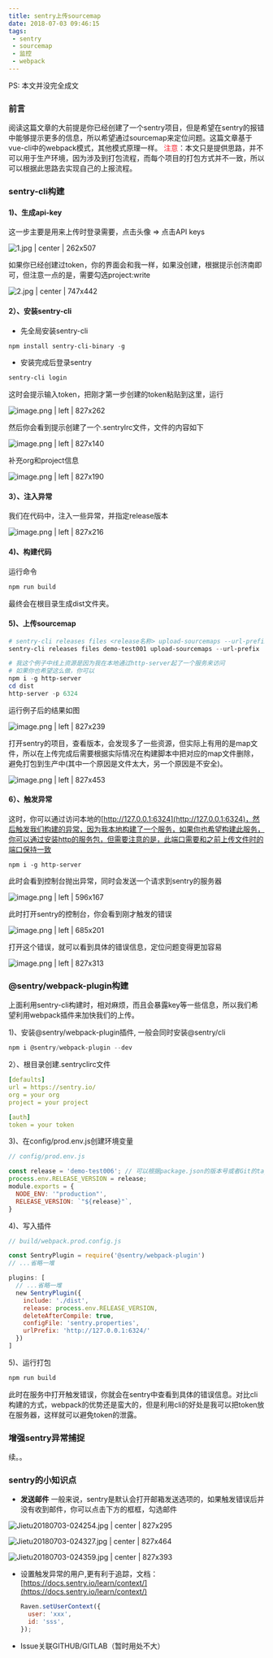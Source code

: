 ```yaml
---
title: sentry上传sourcemap
date: 2018-07-03 09:46:15
tags:
 - sentry
 - sourcemap
 - 监控
 - webpack
---
```


PS: 本文并没完全成文
### 前言
阅读这篇文章的大前提是你已经创建了一个sentry项目，但是希望在sentry的报错中能够提示更多的信息，所以希望通过sourcemap来定位问题。这篇文章基于vue-cli中的webpack模式，其他模式原理一样。
<span data-type="color" style="color:#F5222D">注意</span>：本文只是提供思路，并不可以用于生产环境，因为涉及到打包流程，而每个项目的打包方式并不一致，所以可以根据此思路去实现自己的上报流程。

### sentry-cli构建
#### 1)、生成api-key
这一步主要是用来上传时登录需要，点击头像 => 点击API keys


![1.jpg | center | 262x507](https://cdn.yuque.com/yuque/0/2018/jpeg/85168/1530582273583-8b66fa0f-3da1-470a-95b0-d7abaad98235.jpeg "")


如果你已经创建过token，你的界面会和我一样，如果没创建，根据提示创济南即可，但注意一点的是，需要勾选project:write


![2.jpg | center | 747x442](https://cdn.yuque.com/yuque/0/2018/jpeg/85168/1530582295319-39b405bc-aad5-4ca1-a615-654fc720d053.jpeg "")


#### 2）、安装sentry-cli
* 先全局安装sentry-cli
```powershell
npm install sentry-cli-binary -g
```

* 安装完成后登录sentry
```powershell
sentry-cli login
```

这时会提示输入token，把刚才第一步创建的token粘贴到这里，运行


![image.png | left | 827x262](https://cdn.yuque.com/yuque/0/2018/png/85168/1530552637553-bb8e18c0-19d2-4786-bc20-d616859a5ce8.png "")


然后你会看到提示创建了一个.sentrylrc文件，文件的内容如下


![image.png | left | 827x140](https://cdn.yuque.com/yuque/0/2018/png/85168/1530549427107-c112d15b-ab27-4ac1-aaef-bb385a819477.png "")


补充org和project信息


![image.png | left | 827x190](https://cdn.yuque.com/yuque/0/2018/png/85168/1530549601530-bf3a233c-c3bf-4553-a295-f8bd40f48ce3.png "")


#### 3）、注入异常
我们在代码中，注入一些异常，并指定release版本


![image.png | left | 827x216](https://cdn.yuque.com/yuque/0/2018/png/85168/1530553222545-09b4d190-900b-444d-b1ca-761126577cf6.png "")


#### 4)、构建代码
运行命令
```powershell
npm run build
```
最终会在根目录生成dist文件夹。

#### 5)、上传sourcemap
```powershell
# sentry-cli releases files <release名称> upload-sourcemaps --url-prefix <线上资源URI> <打包出来的js文件所在目录>
sentry-cli releases files demo-test001 upload-sourcemaps --url-prefix 'http://127.0.0.1:6324/static/js' './dist/static/js'

# 我这个例子中线上资源是因为我在本地通过http-server起了一个服务来访问
# 如果你也希望这么做，你可以
npm i -g http-server 
cd dist
http-server -p 6324

```

运行例子后的结果如图


![image.png | left | 827x239](https://cdn.yuque.com/yuque/0/2018/png/85168/1530551995963-fc26e3b2-a396-4da7-83ff-fafdde7fdf1b.png "")


打开sentry的项目，查看版本，会发现多了一些资源，但实际上有用的是map文件，所以在上传完成后需要根据实际情况在构建脚本中把对应的map文件删除，避免打包到生产中(其中一个原因是文件太大，另一个原因是不安全)。



![image.png | left | 827x453](https://cdn.yuque.com/yuque/0/2018/png/85168/1530552025253-ef08a98e-f68f-4ef5-820b-e83c0642a647.png "")

#### 6）、触发异常
这时，你可以通过访问本地的[http://127.0.0.1:6324](http://127.0.0.1:6324)，然后触发我们构建的异常，因为我本地构建了一个服务，如果你也希望构建此服务，你可以通过安装http的服务包，但需要注意的是，此端口需要和之前上传文件时的端口保持一致
```
npm i -g http-server
```

此时会看到控制台抛出异常，同时会发送一个请求到sentry的服务器


![image.png | left | 596x167](https://cdn.yuque.com/yuque/0/2018/png/85168/1530552048090-1dd97d49-cb55-4ea4-888b-6205b06b878d.png "")


此时打开sentry的控制台，你会看到刚才触发的错误


![image.png | left | 685x201](https://cdn.yuque.com/yuque/0/2018/png/85168/1530552069838-9cea92c0-f28d-49d9-b5a0-281488cf6a0b.png "")

打开这个错误，就可以看到具体的错误信息，定位问题变得更加容易


![image.png | left | 827x313](https://cdn.yuque.com/yuque/0/2018/png/85168/1530552097473-e3b62274-0b44-46b8-8008-748552f97e1c.png "")



### <span data-type="background" style="background-color:rgb(248, 248, 248)">@sentry/webpack-plugin构建</span>
上面利用sentry-cli构建时，相对麻烦，而且会暴露key等一些信息，所以我们希望利用webpack插件来加快我们的上传。

1)、安装@sentry/webpack-plugin插件, 一般会同时安装@sentry/cli
```powershell
npm i @sentry/webpack-plugin --dev
```

2）、根目录创建.sentryclirc文件
```yaml
[defaults]
url = https://sentry.io/
org = your org
project = your project

[auth]
token = your token

```

3)、在config/prod.env.js创建环境变量
```javascript
// config/prod.env.js

const release = 'demo-test006'; // 可以根据package.json的版本号或者Git的tag命名
process.env.RELEASE_VERSION = release;
module.exports = {
  NODE_ENV: '"production"',
  RELEASE_VERSION: `"${release}"`,
}
```


4)、写入插件
```javascript
// build/webpack.prod.config.js

const SentryPlugin = require('@sentry/webpack-plugin')
// ...省略一堆

plugins: [
  // ...省略一堆
  new SentryPlugin({
    include: './dist',
    release: process.env.RELEASE_VERSION,
    deleteAfterCompile: true,
    configFile: 'sentry.properties',
    urlPrefix: 'http://127.0.0.1:6324/'
  })
]
```

5)、运行打包
```javascript
npm run build
```

此时在服务中打开触发错误，你就会在sentry中查看到具体的错误信息。对比cli构建的方式，webpack的优势还是蛮大的，但是利用cli的好处是我可以把token放在服务器，这样就可以避免token的泄露。

### 增强sentry异常捕捉
续。。

### sentry的小知识点
* __发送邮件__
一般来说，sentry是默认会打开邮箱发送选项的，如果触发错误后并没有收到邮件，你可以点击下方的框框，勾选邮件


![Jietu20180703-024254.jpg | center | 827x295](https://cdn.yuque.com/yuque/0/2018/jpeg/85168/1530557058391-83dcb6ff-9884-4e26-8558-1b4a0753ae7e.jpeg "")



![Jietu20180703-024327.jpg | center | 827x464](https://cdn.yuque.com/yuque/0/2018/jpeg/85168/1530557066190-d430040e-ae0a-4eb9-9f7b-5f1d895ae74c.jpeg "")



![Jietu20180703-024359.jpg | center | 827x393](https://cdn.yuque.com/yuque/0/2018/jpeg/85168/1530557074150-52ca715a-c774-4fef-89b1-cd6ef5a77973.jpeg "")


* 设置触发异常的用户,更有利于追踪，文档：[https://docs.sentry.io/learn/context/](https://docs.sentry.io/learn/context/)
    ```javascript
    Raven.setUserContext({
      user: 'xxx',
      id: 'sss',
    });
    ```

* Issue关联GITHUB/GITLAB（暂时用处不大）

